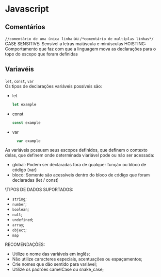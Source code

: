 # Javascript
  ## Comentários
  `//comentário de uma única linha` ou `/*comentário de multíplas linhas*/`
  CASE SENSITIVE: Sensível a letras maiúscula e minúsculas
  HOISTING: Comportamento que faz com que a linguagem mova as declarações para o topo do escopo que foram definidas

  ## Variavéis
  `let`, `const`, `var` \
  Os tipos de declarações variáveis possíveis são:
  - let
      ```javascript
      let example
      ```
  - const
      ```javascript
      const example
      ```
  - var
    ```javascript
      var example
    ```
  As variáveis possuem seus escopos definidos, que definem o contexto delas, que definem onde determinada viariável pode ou não ser acessada:
  - global: Podem ser declaradas fora de qualquer função ou bloco de código (var)
  - bloco: Somente são acessíveis dentro do bloco de código que foram declaradas (let / const)

  \TIPOS DE DADOS SUPORTADOS:
  - `string`;
  - `number`;
  - `boolean`;
  - `null`;
  - `undefined`;
  - `array`;
  - `object`;
  - `map`

  RECOMENDAÇÕES:
  - Utilize o nome das variáveis em inglês;
  - Não utilize caracteres especiais, acentuações ou espaçamentos;
  - Crie nomes que dão sentido para variável;
  - Utilize os padrões camelCase ou snake_case;
